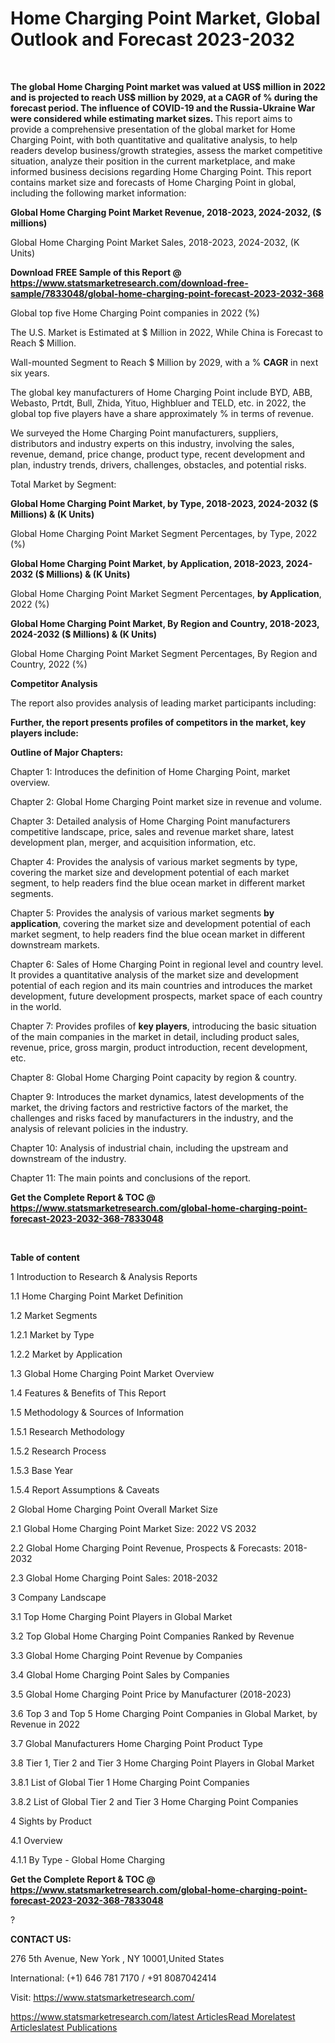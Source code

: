 <h1>Home Charging Point Market, Global Outlook and Forecast 2023-2032</h1><br/><p><strong>The global Home Charging Point market was valued at US$ million in 2022 and is projected to reach US$ million by 2029, at a <strong>CAGR</strong> of % during the forecast period. The influence of COVID-19 and the Russia-Ukraine War were considered while estimating market sizes. </strong>This report aims to provide a comprehensive presentation of the global market for Home Charging Point, with both quantitative and qualitative analysis, to help readers develop business/growth strategies, assess the market competitive situation, analyze their position in the current marketplace, and make informed business decisions regarding Home Charging Point. This report contains market size and forecasts of Home Charging Point in global, including the following market information:</p>
 
 
 
 <p><strong>Global Home Charging Point Market Revenue, 2018-2023, 2024-2032, ($ millions)</strong></p>
 
 
 
 <p>Global Home Charging Point Market Sales, 2018-2023, 2024-2032, (K Units)</p>
 
 
 
 <p><strong>Download FREE Sample of this Report @ <a href="https://www.statsmarketresearch.com/download-free-sample/7833048/global-home-charging-point-forecast-2023-2032-368">https://www.statsmarketresearch.com/download-free-sample/7833048/global-home-charging-point-forecast-2023-2032-368</a></strong></p>
 
 
 
 <p>Global top five Home Charging Point companies in 2022 (%)</p>
 
 
 
 <p>The U.S. Market is Estimated at $ Million in 2022, While China is Forecast to Reach $ Million.</p>
 
 
 
 <p>Wall-mounted Segment to Reach $ Million by 2029, with a % <strong>CAGR</strong> in next six years.</p>
 
 
 
 <p>The global key manufacturers of Home Charging Point include BYD, ABB, Webasto, Prtdt, Bull, Zhida, Yituo, Highbluer and TELD, etc. in 2022, the global top five players have a share approximately % in terms of revenue.</p>
 
 
 
 <p>We surveyed the Home Charging Point manufacturers, suppliers, distributors and industry experts on this industry, involving the sales, revenue, demand, price change, product type, recent development and plan, industry trends, drivers, challenges, obstacles, and potential risks.</p>
 
 
 
 <p>Total Market by Segment:</p>
 
 
 
 <p><strong>Global Home Charging Point Market, by Type, 2018-2023, 2024-2032 ($ Millions) & (K Units)</strong></p>
 
 
 
 <p>Global Home Charging Point Market Segment Percentages, by Type, 2022 (%)</p>
 
 
 
 <p><strong>Global Home Charging Point Market, <strong>by Application</strong>, 2018-2023, 2024-2032 ($ Millions) & (K Units)</strong></p>
 
 
 
 <p>Global Home Charging Point Market Segment Percentages, <strong>by Application</strong>, 2022 (%)</p>
 
 
 
 <p><strong>Global Home Charging Point Market, By Region and Country, 2018-2023, 2024-2032 ($ Millions) & (K Units)</strong></p>
 
 
 
 <p>Global Home Charging Point Market Segment Percentages, By Region and Country, 2022 (%)</p>
 
 
 
 <p><strong>Competitor Analysis</strong></p>
 
 
 
 <p>The report also provides analysis of leading market participants including:</p>
 
 
 
 <p><strong>Further, the report presents profiles of competitors in the market, <strong>key players</strong> include:</strong></p>
 
 
 
 <p><strong>Outline of Major Chapters:</strong></p>
 
 
 
 <p>Chapter 1: Introduces the definition of Home Charging Point, market overview.</p>
 
 
 
 <p>Chapter 2: Global Home Charging Point market size in revenue and volume.</p>
 
 
 
 <p>Chapter 3: Detailed analysis of Home Charging Point manufacturers competitive landscape, price, sales and revenue market share, latest development plan, merger, and acquisition information, etc.</p>
 
 
 
 <p>Chapter 4: Provides the analysis of various market segments by type, covering the market size and development potential of each market segment, to help readers find the blue ocean market in different market segments.</p>
 
 
 
 <p>Chapter 5: Provides the analysis of various market segments <strong>by application</strong>, covering the market size and development potential of each market segment, to help readers find the blue ocean market in different downstream markets.</p>
 
 
 
 <p>Chapter 6: Sales of Home Charging Point in regional level and country level. It provides a quantitative analysis of the market size and development potential of each region and its main countries and introduces the market development, future development prospects, market space of each country in the world.</p>
 
 
 
 <p>Chapter 7: Provides profiles of <strong>key players</strong>, introducing the basic situation of the main companies in the market in detail, including product sales, revenue, price, gross margin, product introduction, recent development, etc.</p>
 
 
 
 <p>Chapter 8: Global Home Charging Point capacity by region & country.</p>
 
 
 
 <p>Chapter 9: Introduces the market dynamics, latest developments of the market, the driving factors and restrictive factors of the market, the challenges and risks faced by manufacturers in the industry, and the analysis of relevant policies in the industry.</p>
 
 
 
 <p>Chapter 10: Analysis of industrial chain, including the upstream and downstream of the industry.</p>
 
 
 
 <p>Chapter 11: The main points and conclusions of the report.</p>
 
 
 
 <div><b>Get the Complete Report & TOC @ <a href="https://www.statsmarketresearch.com/global-home-charging-point-forecast-2023-2032-368-7833048">https://www.statsmarketresearch.com/global-home-charging-point-forecast-2023-2032-368-7833048</a></b></div>
 
 
 
 <p><br />
 
 <b>Table of content</b></p>
 
 
 
 <p>1 Introduction to Research & Analysis Reports<br />
 
 1.1 Home Charging Point Market Definition<br />
 
 1.2 Market Segments<br />
 
 1.2.1 Market by Type<br />
 
 1.2.2 Market by Application<br />
 
 1.3 Global Home Charging Point Market Overview<br />
 
 1.4 Features & Benefits of This Report<br />
 
 1.5 Methodology & Sources of Information<br />
 
 1.5.1 Research Methodology<br />
 
 1.5.2 Research Process<br />
 
 1.5.3 Base Year<br />
 
 1.5.4 Report Assumptions & Caveats<br />
 
 2 Global Home Charging Point Overall Market Size<br />
 
 2.1 Global Home Charging Point Market Size: 2022 VS 2032<br />
 
 2.2 Global Home Charging Point Revenue, Prospects & Forecasts: 2018-2032<br />
 
 2.3 Global Home Charging Point Sales: 2018-2032<br />
 
 3 Company Landscape<br />
 
 3.1 Top Home Charging Point Players in Global Market<br />
 
 3.2 Top Global Home Charging Point Companies Ranked by Revenue<br />
 
 3.3 Global Home Charging Point Revenue by Companies<br />
 
 3.4 Global Home Charging Point Sales by Companies<br />
 
 3.5 Global Home Charging Point Price by Manufacturer (2018-2023)<br />
 
 3.6 Top 3 and Top 5 Home Charging Point Companies in Global Market, by Revenue in 2022<br />
 
 3.7 Global Manufacturers Home Charging Point Product Type<br />
 
 3.8 Tier 1, Tier 2 and Tier 3 Home Charging Point Players in Global Market<br />
 
 3.8.1 List of Global Tier 1 Home Charging Point Companies<br />
 
 3.8.2 List of Global Tier 2 and Tier 3 Home Charging Point Companies<br />
 
 4 Sights by Product<br />
 
 4.1 Overview<br />
 
 4.1.1 By Type - Global Home Charging</p>
 
 
 
 <div><b>Get the Complete Report & TOC @ <a href="https://www.statsmarketresearch.com/global-home-charging-point-forecast-2023-2032-368-7833048">https://www.statsmarketresearch.com/global-home-charging-point-forecast-2023-2032-368-7833048</a></b></div>
 
 
 
 <p>? </p>
 
 
 
 <p><b>CONTACT US:</b><br />
 
 276 5th Avenue, New York , NY 10001,United States<br />
 
 International: (+1) 646 781 7170 / +91 8087042414<br />
 
 Visit: <a href="https://www.statsmarketresearch.com/">https://www.statsmarketresearch.com/</a><br />
 
 <a href="https://gyeongbokgung.com">https://www.statsmarketresearch.com/</a><a href="https://hallyeomaritime.com">latest Articles</a><a href="https://jingwansa.com">Read More</a><a href="https://nguoiviet.jp/">latest Articles</a><a href="https://www.intelmarketresearch.com/">latest Publications</a></p>